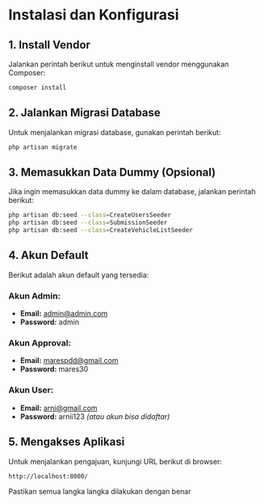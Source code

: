 # Instalasi dan Konfigurasi

## 1. Install Vendor

Jalankan perintah berikut untuk menginstall vendor menggunakan Composer:

```sh
composer install
```

## 2. Jalankan Migrasi Database

Untuk menjalankan migrasi database, gunakan perintah berikut:

```sh
php artisan migrate
```

## 3. Memasukkan Data Dummy (Opsional)

Jika ingin memasukkan data dummy ke dalam database, jalankan perintah berikut:

```sh
php artisan db:seed --class=CreateUsersSeeder
php artisan db:seed --class=SubmissionSeeder
php artisan db:seed --class=CreateVehicleListSeeder
```

## 4. Akun Default

Berikut adalah akun default yang tersedia:

### Akun Admin:

- **Email:** [admin@admin.com](mailto\:admin@admin.com)
- **Password:** admin

### Akun Approval:

- **Email:** [marespdd@gmail.com](mailto\:marespdd@gmail.com)
- **Password:** mares30

### Akun User:

- **Email:** [arni@gmail.com](mailto\:arni@gmail.com)
- **Password:** arnii123 *(atau akun bisa didaftar)*

## 5. Mengakses Aplikasi

Untuk menjalankan pengajuan, kunjungi URL berikut di browser:

```
http://localhost:8000/
```

Pastikan semua langka langka dilakukan dengan benar
